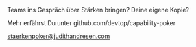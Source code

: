 Teams ins Gespräch über Stärken 
bringen?
Deine eigene Kopie?

Mehr erfährst Du unter
github.com/devtop/capability-poker

staerkenpoker@judithandresen.com
